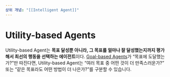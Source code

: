 ```yaml
---
상위 개념: "[[Intelligent Agent]]"
---
```

# Utility-based Agents
Utility-based Agent는 **목표 달성뿐 아니라, 그 목표를 얼마나 잘 달성했는지까지 평가해서 최선의 행동을 선택하는 에이전트**이다. [Goal-based Agents](Goal-based%20Agents.md)가 “목표에 도달했는가?”만 따진다면, Utility-based Agent는 “여러 목표 중 어떤 것이 더 만족스러운가?” 또는 “같은 목표라도 어떤 방법이 더 나은가?”를 구분할 수 있습니다.